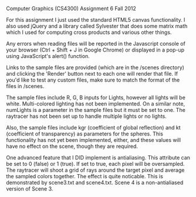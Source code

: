 Computer Graphics (CS4300)
Assignment 6
Fall 2012

For this assignment I just used the standard HTML5 canvas functionality. I also used jQuery and a library called Sylvester that does some matrix math which I used for computing cross products and various other things.

Any errors when reading files will be reported in the Javascript console of your browser (Ctrl + Shift + J in Google Chrome) or displayed in a pop-up using JavaScript's alert() function.

Links to the sample files are provided (which are in the /scenes directory) and clicking the 'Render' button next to each one will render that file. If you'd like to test any custom files, make sure to match the format of the files in /scenes.

The sample files include R, G, B inputs for Lights, however all lights will be white. Multi-colored lighting has not been implemented. On a similar note, numLights is a parameter in the sample files but it must be set to one. The raytracer has not been set up to handle multiple lights or no lights.

Also, the sample files include kgr (coefficient of global reflection) and kt (coefficient of transparency) as parameters for the spheres. This functionality has not yet been implemented, either, and these values will have no effect on the scene, though they are required.

One advanced feature that I DID implement is antialiasing. This attribute can be set to 0 (false) or 1 (true). If set to true, each pixel will be oversampled. The raytracer will shoot a grid of rays around the target pixel and average the sampled colors together. The effect is quite noticable. This is demonstrated by scene3.txt and scene4.txt. Scene 4 is a non-antialiased version of Scene 3.
